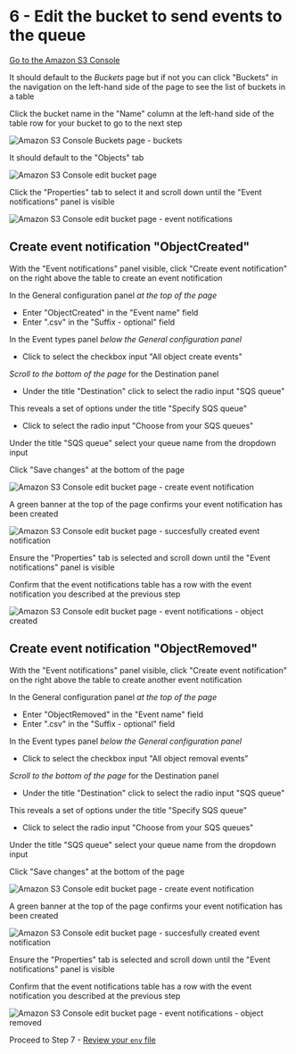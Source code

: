 # 6 - Edit the bucket to send events to the queue

[Go to the Amazon S3 Console](https://console.aws.amazon.com/s3/)

It should default to the _Buckets_ page but if not you can click "Buckets" in the navigation on the left-hand side of the page to see the list of buckets in a table

Click the bucket name in the "Name" column at the left-hand side of the table row for your bucket to go to the next step

![Amazon S3 Console Buckets page - buckets](images/s3-buckets-page-buckets-3-rows.png)

It should default to the "Objects" tab

![Amazon S3 Console edit bucket page](images/s3-edit-bucket-page.png)

Click the "Properties" tab to select it and scroll down until the "Event notifications" panel is visible

![Amazon S3 Console edit bucket page - event notifications](images/s3-edit-bucket-page-event-notifications.png)

## Create event notification "ObjectCreated"

With the "Event notifications" panel visible, click "Create event notification" on the right above the table to create an event notification

In the General configuration panel _at the top of the page_

- Enter "ObjectCreated" in the "Event name" field
- Enter ".csv" in the "Suffix - optional" field

In the Event types panel _below the General configuration panel_

- Click to select the checkbox input "All object create events"

_Scroll to the bottom of the page_ for the Destination panel

- Under the title "Destination" click to select the radio input "SQS queue"

This reveals a set of options under the title "Specify SQS queue"

- Click to select the radio input "Choose from your SQS queues"

Under the title "SQS queue" select your queue name from the dropdown input

Click "Save changes" at the bottom of the page

![Amazon S3 Console edit bucket page - create event notification](images/s3-edit-bucket-page-create-event-notification-object-created.png)

A green banner at the top of the page confirms your event notification has been created

![Amazon S3 Console edit bucket page - succesfully created event notification](images/s3-edit-bucket-page-successfully-created-event-notification-object-created.png)

Ensure the "Properties" tab is selected and scroll down until the "Event notifications" panel is visible

Confirm that the event notifications table has a row with the event notification you described at the previous step

![Amazon S3 Console edit bucket page - event notifications - object created](images/s3-edit-bucket-page-event-notifications-object-created.png)

## Create event notification "ObjectRemoved"

With the "Event notifications" panel visible, click "Create event notification" on the right above the table to create another event notification

In the General configuration panel _at the top of the page_

- Enter "ObjectRemoved" in the "Event name" field
- Enter ".csv" in the "Suffix - optional" field

In the Event types panel _below the General configuration panel_

- Click to select the checkbox input "All object removal events"

_Scroll to the bottom of the page_ for the Destination panel

- Under the title "Destination" click to select the radio input "SQS queue"

This reveals a set of options under the title "Specify SQS queue"

- Click to select the radio input "Choose from your SQS queues"

Under the title "SQS queue" select your queue name from the dropdown input

Click "Save changes" at the bottom of the page

![Amazon S3 Console edit bucket page - create event notification](images/s3-edit-bucket-page-create-event-notification-object-removed.png)

A green banner at the top of the page confirms your event notification has been created

![Amazon S3 Console edit bucket page - succesfully created event notification](images/s3-edit-bucket-page-successfully-created-event-notification-object-removed.png)

Ensure the "Properties" tab is selected and scroll down until the "Event notifications" panel is visible

Confirm that the event notifications table has a row with the event notification you described at the previous step

![Amazon S3 Console edit bucket page - event notifications - object removed](images/s3-edit-bucket-page-event-notifications-object-removed.png)

Proceed to Step 7 - [Review your `env` file](review-your-env.md)
